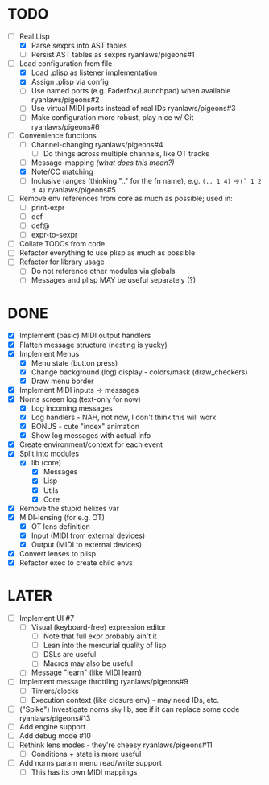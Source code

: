 # TODO
- [ ] Real Lisp
    - [x] Parse sexprs into AST tables 
    - [ ] Persist AST tables as sexprs ryanlaws/pigeons#1
- [ ] Load configuration from file
    - [x] Load .plisp as listener implementation
    - [x] Assign .plisp via config
    - [ ] Use named ports (e.g. Faderfox/Launchpad) when available ryanlaws/pigeons#2
    - [ ] Use virtual MIDI ports instead of real IDs ryanlaws/pigeons#3
    - [ ] Make configuration more robust, play nice w/ Git ryanlaws/pigeons#6
- [ ] Convenience functions
    - [ ] Channel-changing ryanlaws/pigeons#4
        - [ ] Do things across multiple channels, like OT tracks
    - [ ] Message-mapping _(what does this mean?)_
    - [x] Note/CC matching
    - [ ] Inclusive ranges (thinking ".." for the fn name), e.g. `(.. 1 4)` ->``(` 1 2 3 4)`` ryanlaws/pigeons#5
- [ ] Remove env references from core as much as possible; used in:
    - [ ] print-expr
    - [ ] def
    - [ ] def@
    - [ ] expr-to-sexpr
- [ ] Collate TODOs from code
- [ ] Refactor everything to use plisp as much as possible
- [ ] Refactor for library usage
    - [ ] Do not reference other modules via globals
    - [ ] Messages and plisp MAY be useful separately (?)

# DONE
- [x] Implement (basic) MIDI output handlers
- [x] Flatten message structure (nesting is yucky)
- [x] Implement Menus
    - [x] Menu state (button press)
    - [x] Change background (log) display - colors/mask (draw_checkers)
    - [x] Draw menu border
- [x] Implement MIDI inputs -> messages
- [x] Norns screen log (text-only for now)
    - [x] Log incoming messages
    - [x] Log handlers - NAH, not now, I don't think this will work
    - [x] BONUS - cute "index" animation
    - [x] Show log messages with actual info
- [x] Create environment/context for each event
- [x] Split into modules
    - [x] lib (core)
        - [x] Messages
        - [x] Lisp
        - [x] Utils
        - [x] Core
- [x] Remove the stupid helixes var
- [x] MIDI-lensing (for e.g. OT)
    - [x] OT lens definition
    - [x] Input (MIDI from external devices)
    - [x] Output (MIDI to external devices)
- [x] Convert lenses to plisp
- [x] Refactor exec to create child envs

# LATER
- [ ] Implement UI #7
    - [ ] Visual (keyboard-free) expression editor
        - [ ] Note that full expr probably ain't it
        - [ ] Lean into the mercurial quality of lisp
        - [ ] DSLs are useful
        - [ ] Macros may also be useful
    - [ ] Message "learn" (like MIDI learn)
- [ ] Implement message throttling ryanlaws/pigeons#9
    - [ ] Timers/clocks
    - [ ] Execution context (like closure env) - may need IDs, etc.
- [ ] ("Spike") Investigate norns `sky` lib, see if it can replace some code ryanlaws/pigeons#13
- [ ] Add engine support
- [ ] Add debug mode #10
- [ ] Rethink lens modes - they're cheesy ryanlaws/pigeons#11
    - [ ] Conditions + state is more useful
- [ ] Add norns param menu read/write support
    - [ ] This has its own MIDI mappings
